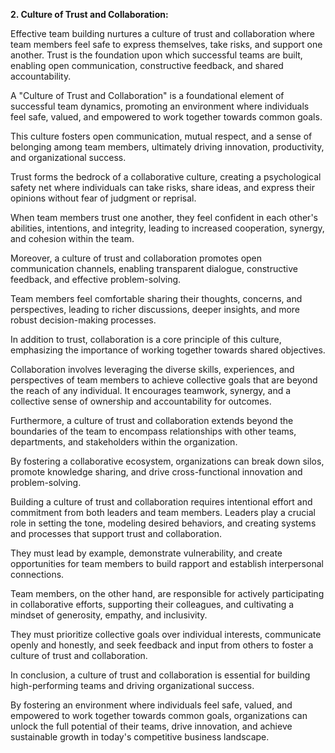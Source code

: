 **2. Culture of Trust and Collaboration:**

 Effective team building nurtures a culture of trust and collaboration where team members feel safe to express themselves, take risks, and support one another. Trust is the foundation upon which successful teams are built, enabling open communication, constructive feedback, and shared accountability.

A "Culture of Trust and Collaboration" is a foundational element of successful team dynamics, promoting an environment where individuals feel safe, valued, and empowered to work together towards common goals. 

This culture fosters open communication, mutual respect, and a sense of belonging among team members, ultimately driving innovation, productivity, and organizational success.

Trust forms the bedrock of a collaborative culture, creating a psychological safety net where individuals can take risks, share ideas, and express their opinions without fear of judgment or reprisal. 

When team members trust one another, they feel confident in each other's abilities, intentions, and integrity, leading to increased cooperation, synergy, and cohesion within the team.

Moreover, a culture of trust and collaboration promotes open communication channels, enabling transparent dialogue, constructive feedback, and effective problem-solving. 

Team members feel comfortable sharing their thoughts, concerns, and perspectives, leading to richer discussions, deeper insights, and more robust decision-making processes.

In addition to trust, collaboration is a core principle of this culture, emphasizing the importance of working together towards shared objectives. 

Collaboration involves leveraging the diverse skills, experiences, and perspectives of team members to achieve collective goals that are beyond the reach of any individual. It encourages teamwork, synergy, and a collective sense of ownership and accountability for outcomes.

Furthermore, a culture of trust and collaboration extends beyond the boundaries of the team to encompass relationships with other teams, departments, and stakeholders within the organization. 

By fostering a collaborative ecosystem, organizations can break down silos, promote knowledge sharing, and drive cross-functional innovation and problem-solving.

Building a culture of trust and collaboration requires intentional effort and commitment from both leaders and team members. Leaders play a crucial role in setting the tone, modeling desired behaviors, and creating systems and processes that support trust and collaboration. 

They must lead by example, demonstrate vulnerability, and create opportunities for team members to build rapport and establish interpersonal connections.

Team members, on the other hand, are responsible for actively participating in collaborative efforts, supporting their colleagues, and cultivating a mindset of generosity, empathy, and inclusivity. 

They must prioritize collective goals over individual interests, communicate openly and honestly, and seek feedback and input from others to foster a culture of trust and collaboration.

In conclusion, a culture of trust and collaboration is essential for building high-performing teams and driving organizational success. 

By fostering an environment where individuals feel safe, valued, and empowered to work together towards common goals, organizations can unlock the full potential of their teams, drive innovation, and achieve sustainable growth in today's competitive business landscape.
